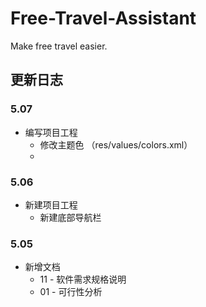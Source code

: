 # Free-Travel-Assistant
Make free travel easier.
## 更新日志
### 5.07
- 编写项目工程
    - 修改主题色 （res/values/colors.xml）
    -

### 5.06
- 新建项目工程
    - 新建底部导航栏

### 5.05
- 新增文档
    - 11 \- 软件需求规格说明
    - 01 \- 可行性分析
